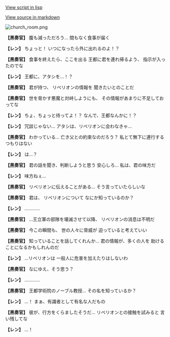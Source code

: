 [View script in lisp](../scripts/1710202.txt)

[View source in markdown](1710202.md)

![church_room.png](../images/backgrounds/church_room.png)

**【黒奏官】**
腹も減っただろう…
間もなく食事が届く

**【レン】**
ちょっと！
いつになったら外に出れるのよ！？

**【黒奏官】**
食事を終えたら、ここを出る
王都に君を連れ帰るよう、
指示が入ったのでな

**【レン】**
王都に、アタシを…！？

**【黒奏官】**
君が持つ、
リベリオンの情報を
聞きたいとのことだ

**【黒奏官】**
世を脅かす悪魔と対峙しようにも、
その情報があまりに不足しておってな

**【レン】**
ちょ、ちょっと待ってよ！？
なんで、王都なんかに！？

**【レン】**
冗談じゃない…
アタシは、リベリオンに会わなきゃ…

**【黒奏官】**
わかっている…
亡き父との約束なのだろう？
私とて無下に連行するつもりはない

**【レン】**
は…？

**【黒奏官】**
君の話を聞き、判断しようと思う
安心しろ…
私は、君の味方だ

**【レン】**
味方ねぇ…

**【黒奏官】**
リベリオンに伝えることがある…
そう言っていたらしいな

**【黒奏官】**
君は、
リベリオンについて
なにか知っているのか？

**【レン】**
…………

**【黒奏官】**
…王立軍の部隊を壊滅させて以降、
リベリオンの消息は不明だ

**【黒奏官】**
今この瞬間も、
世の人々に脅威が
迫っていると考えていい

**【黒奏官】**
知っていることを話してくれんか…
君の情報が、多くの人を
助けることになるかもしれんのだ

**【レン】**
…リベリオンは
一般人に危害を加えたりはしないわ

**【黒奏官】**
なにゆえ、そう思う？

**【レン】**
…………

**【黒奏官】**
王都学術院のノーブル教授…
その名を知っているか？

**【レン】**
…！
まぁ、有識者として有名な人だもの

**【黒奏官】**
彼が、行方をくらましたそうだ…
リベリオンとの接触を試みると
言い残してな

**【レン】**
…！